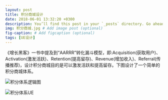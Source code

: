 ```yaml
---
layout: post
title: 积分商城设计
date: 2018-06-01 13:32:20 +0300
description: You’ll find this post in your `_posts` directory. Go ahead and edit it and re-build the site to see your changes. # Add post description (optional)
img: 积分商城.jpg # Add image post (optional)
fig-caption: # Add figcaption (optional)
tags: [UE设计]
---
```



《增长黑客》一书中提及到“AARRR”转化漏斗模型，即:Acquisition(获取用户)、Activation(激发活跃)、Retention(提高留存)、Revenue(增加收入)、Referral(传播推荐)，设计积分商城目的是可以激发活跃和提高留存。下图设计了一个简单的积分商城体系。


![积分体系逻辑图]({{site.baseurl}}/assets/img/积分体系业务.jpg)

![积分体系UE]({{site.baseurl}}/assets/img/积分体系UE.jpg)